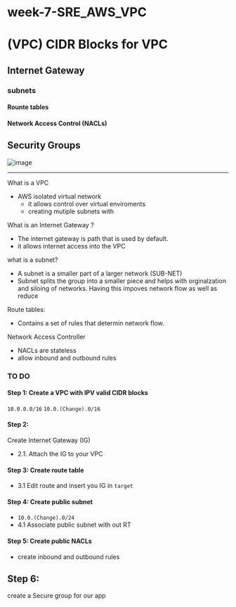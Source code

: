 # week-7-SRE_AWS_VPC 
# (VPC) CIDR Blocks for VPC
## Internet Gateway 
### subnets 
#### Rounte tables 
#### Network Access Control (NACLs)
## Security Groups 


![image](https://user-images.githubusercontent.com/17476059/132219539-c66623d9-c7d5-4ad9-90ff-594b3f01fcf8.png)

___
What is a VPC 
- AWS isolated virtual network 
    - it allows control over virtual enviroments 
    - creating mutiple subnets with 

What is an Internet Gateway ?
- The internet gateway is path that is used by default.
- it allows internet access into the VPC 

what is a subnet?
- A subnet is a smaller part of a larger network (SUB-NET)
- Subnet splits the group into a smaller piece and helps with orginalzation and siloing of networks. Having this impoves network flow as well as reduce 

Route tables:
- Contains a set of rules that determin network flow. 

Network Access Controller
- NACLs are stateless 
- allow inbound and outbound rules 


### TO DO
#### Step 1: Create a VPC with IPV valid CIDR blocks 
`10.0.0.0/16`
`10.0.(Change).0/16`

#### Step 2: 
Create Internet Gateway (IG)   
- 2.1. Attach the IG to your VPC

#### Step 3: Create route table 
 - 3.1 Edit route and insert you IG in `target`

#### Step 4: Create public subnet 
- `10.0.(Change).0/24`
- 4.1 Associate public subnet with out RT 
#### Step 5: Create public NACLs 
- create inbound and outbound rules 
## Step 6:
create a Secure group  for our app
